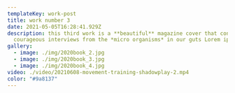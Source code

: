 ```yaml
---
templateKey: work-post
title: work number 3
date: 2021-05-05T16:28:41.929Z
description: this third work is a **beautiful** magazine cover that contains
  courageous interviews from the *micro organisms* in our guts Lorem ipsum dolor sit amet, consectetur adipiscing elit, sed do eiusmod tempor incididunt ut labore et dolore magna aliqua. Ut enim ad minim veniam, quis nostrud exercitation ullamco laboris nisi ut aliquip ex ea commodo consequat. Duis aute irure dolor in reprehenderit in voluptate velit esse cillum dolore eu fugiat nulla pariatur. Excepteur sint occaecat cupidatat non proident, sunt in culpa qui officia deserunt mollit anim id est laborum
gallery:
  - image: ./img/2020book_2.jpg
  - image: ./img/2020book_3.jpg
  - image: ./img/2020book_4.jpg
video: ./video/20210608-movement-training-shadowplay-2.mp4
color: "#9a8137"
---
```

